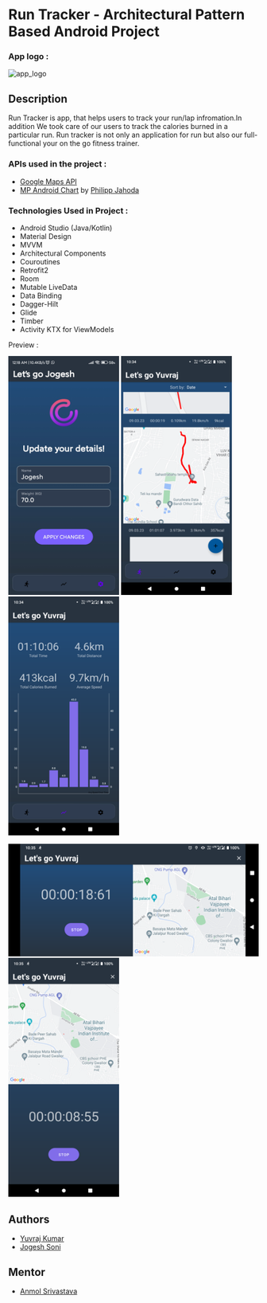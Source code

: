# Run Tracker - Architectural Pattern Based Android Project



### App logo :
![app_logo](https://user-images.githubusercontent.com/95241918/200135501-406aa3fe-58e0-4a79-b3a7-85a40a71c439.png)


## Description

Run Tracker is app, that helps users to track your run/lap infromation.In addition  We took care of our users to track the calories burned in a particular run. Run tracker is not only an application for run but also our full-functional your on the go fitness trainer.


### APIs used in the project :
  * [Google Maps API](https://developers.google.com/maps/documentation/android-sdk)
  * [MP Android Chart](https://github.com/PhilJay/MPAndroidChart) by [Philipp Jahoda](https://github.com/PhilJay)
  

### Technologies Used in Project :
  * Android Studio (Java/Kotlin)
  * Material Design
  * MVVM
  * Architectural Components
  * Couroutines
  * Retrofit2
  * Room
  * Mutable LiveData
  * Data Binding
  * Dagger-Hilt
  * Glide
  * Timber
  * Activity KTX for ViewModels
  
  

  
Preview :

<img src="https://github.com/Spedrick/Step-Tracking-Android-Project/blob/master/Screens/Screenshot_2023-03-12-00-18-44-226_com.example.steptracking.jpg?raw=true" width="223" height="480"/> <img src="https://github.com/Spedrick/Step-Tracking-Android-Project/blob/master/Screens/Screenshot_20230312-103440.png?raw=true" width="223" height="480"/> 
<img src="https://github.com/Spedrick/Step-Tracking-Android-Project/blob/master/Screens/Screenshot_20230312-103448.png?raw=true" width="223" height="480"/>

![Landscape](https://github.com/Spedrick/Step-Tracking-Android-Project/blob/master/Screens/Screenshot_20230312-103537.png?raw=true)
<img src="https://github.com/Spedrick/Step-Tracking-Android-Project/blob/master/Screens/Screenshot_20230312-103527.png?raw=true" width="223" height="480"/>



## Authors
  * [Yuvraj Kumar](https://github.com/Spedrick)
  * [Jogesh Soni](https://github.com/sonijogesh)


## Mentor

  * [Anmol Srivastava](https://github.com/anmol14dev)



